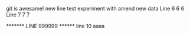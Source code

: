 git is awesame!
new line
test
experiment with amend
new data
Line 6 6 6
Line 7 7 7

******* LINE 999999 ******
line 10
aaaa
